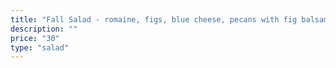 ```yaml
---
title: "Fall Salad - romaine, figs, blue cheese, pecans with fig balsamic"
description: ""
price: "30"
type: "salad"
---
```

